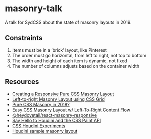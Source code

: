 # masonry-talk

A talk for SydCSS about the state of masonry layouts in 2019.

## Constraints

1. Items must be in a ‘brick’ layout, like Pinterest
1. The order must go horizontal, from left to right, not top to bottom
1. The width and height of each item is dynamic, not fixed
1. The number of columns adjusts based on the container width

## Resources

- [Creating a Responsive Pure CSS Masonry Layout](https://w3bits.com/css-masonry)
- [Left-to-right Masonry Layout using CSS Grid](https://w3bits.com/css-grid-masonry)
- [Pure CSS Masonry in 2018?](https://regisphilibert.com/blog/2017/12/pure-css-masonry-layout-with-flexbox-grid-columns-in-2018/)
- [Easy CSS Masonry Layout w/ Left-To-Right Content Flow](https://hackernoon.com/masonry-layout-technique-react-demo-of-100-css-control-of-the-view-e4190fa4296)
- [@heydovetail/react-masonry-responsive](https://github.com/heydovetail/react-masonry-responsive)
- [Say Hello to Houdini and the CSS Paint API](https://codersblock.com/blog/say-hello-to-houdini-and-the-css-paint-api/)
- [CSS Houdini Experiments](https://css-houdini.rocks/)
- [Houdini sample masonry layout](https://googlechromelabs.github.io/houdini-samples/layout-worklet/masonry/)
